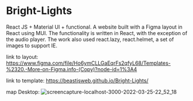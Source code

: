 # Bright-Lights
React JS + Material UI + functional.
A website built with a Figma layout in React using MUI.
The functionality is written in React, with the exception of the audio player.
The work also used react.lazy, react.helmet, a set of images to support IE.

link to layout: https://www.figma.com/file/Ho6ymCLLGaEqrFs2qfyL68/Templates-%2320.-More-on-Figma.info-(Copy)?node-id=1%3A4

link to template: https://beastjsweb.github.io/Bright-Lights/


map Desktop: ![screencapture-localhost-3000-2022-03-25-22_52_18](https://user-images.githubusercontent.com/98450298/160250432-1ab50bc0-710c-4041-88c4-e9e6a297e218.png)
